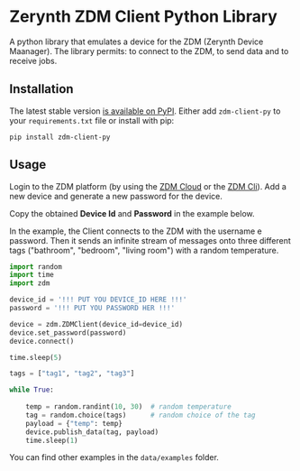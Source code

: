 # Zerynth ZDM Client Python Library

A python library that emulates a device for the  ZDM (Zerynth Device Maanager).
The library permits: to connect to the ZDM, to send data and to receive jobs.

## Installation

The latest stable version [is available on PyPI](https://pypi.org/project/zdm-client-py/). Either add `zdm-client-py` to your `requirements.txt` file or install with pip:
```
pip install zdm-client-py 
```
    
## Usage
Login to the ZDM platform (by using the [ZDM Cloud](https://zdm.zerynth.com) or the [ZDM Cli](https://docs.zerynth.com/latest/)).
Add a new device and generate a new password for the device.

Copy the obtained **Device Id** and **Password** in the example below.

In the example, the Client connects to the ZDM with the username e password.
Then it sends an infinite stream of messages onto three different tags ("bathroom", "bedroom", "living room") with a random temperature.

```python
import random
import time
import zdm

device_id = '!!! PUT YOU DEVICE_ID HERE !!!'
password = '!!! PUT YOU PASSWORD HER !!!'

device = zdm.ZDMClient(device_id=device_id)
device.set_password(password)
device.connect()

time.sleep(5)

tags = ["tag1", "tag2", "tag3"]

while True:
   
    temp = random.randint(10, 30)  # random temperature
    tag = random.choice(tags)      # random choice of the tag
    payload = {"temp": temp}
    device.publish_data(tag, payload)
    time.sleep(1)
```

You can find other examples in the `data/examples` folder.
